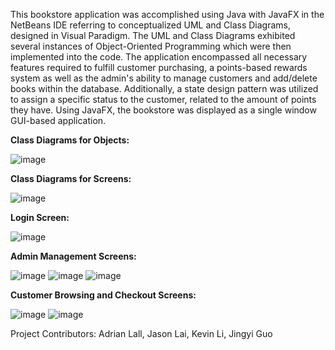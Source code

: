 This bookstore application was accomplished using Java with JavaFX in the NetBeans IDE referring to conceptualized UML and Class Diagrams, designed in Visual Paradigm. The UML and Class Diagrams exhibited several instances of Object-Oriented Programming which were then implemented into the code. The application encompassed all necessary features required to fulfill customer purchasing, a points-based rewards system as well as the admin's ability to manage customers and add/delete books within the database. Additionally, a state design pattern was utilized to assign a specific status to the customer, related to the amount of points they have. Using JavaFX, the bookstore was displayed as a single window GUI-based application.

**Class Diagrams for Objects:**

![image](https://github.com/jason-lai-02/Bookstore-App/assets/154931668/53dcc192-948d-4858-8304-22ec802b7f70)



**Class Diagrams for Screens:**

![image](https://github.com/jason-lai-02/Bookstore-App/assets/154931668/96738483-a806-47f3-8bde-1b3dfa67d24c)



**Login Screen:**

![image](https://github.com/jason-lai-02/Bookstore-App/assets/154931668/1d98cd86-cedf-4c47-a8bc-03118bfffabe)



**Admin Management Screens:**

![image](https://github.com/jason-lai-02/Bookstore-App/assets/154931668/725198ef-be57-4c6f-99cf-1645146b932e)
![image](https://github.com/jason-lai-02/Bookstore-App/assets/154931668/7bbe8bfd-2a75-4bb1-ab89-15326ff66cc9)
![image](https://github.com/jason-lai-02/Bookstore-App/assets/154931668/a410b80d-59ba-45c6-bfb2-23f8224502d3)


**Customer Browsing and Checkout Screens:**

![image](https://github.com/jason-lai-02/Bookstore-App/assets/154931668/a201d2d2-fa02-4a8a-be36-94132a320b8f)
![image](https://github.com/jason-lai-02/Bookstore-App/assets/154931668/121da461-31eb-45ee-84fd-38f517dba068)

Project Contributors: Adrian Lall, Jason Lai, Kevin Li, Jingyi Guo





